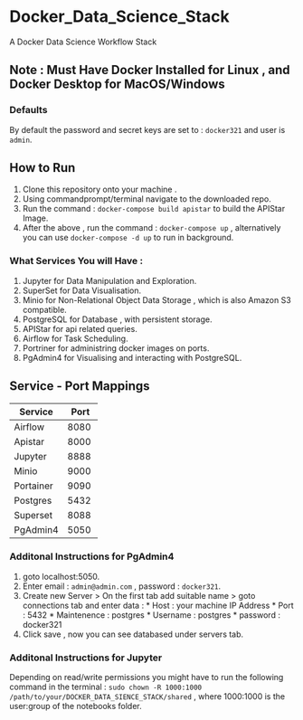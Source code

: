 # Docker_Data_Science_Stack
A Docker Data Science Workflow Stack

## Note : Must Have Docker Installed for Linux , and Docker Desktop for MacOS/Windows

### Defaults

By default the password and secret keys are set to : `docker321` and user is `admin`.

## How to Run

1. Clone this repository onto your machine .
2. Using commandprompt/terminal navigate to the downloaded repo.
3. Run the command : `docker-compose build apistar` to build the APIStar Image.
4. After the above , run the command : `docker-compose up` , alternatively you can use `docker-compose -d up` to run in background.


### What Services You will Have :

1. Jupyter for Data Manipulation and Exploration.
2. SuperSet for Data Visualisation.
3. Minio for Non-Relational Object Data Storage , which is also Amazon S3 compatible.
4. PostgreSQL for Database , with persistent storage.
5. APIStar for api related queries.
6. Airflow for Task Scheduling.
7. Portriner for administring docker images on ports.
8. PgAdmin4 for Visualising and interacting with PostgreSQL.



## Service - Port Mappings
| Service | Port |
| --- | --- |
| Airflow | 8080 |
| Apistar | 8000 |
| Jupyter | 8888 |
| Minio | 9000 |
| Portainer | 9090 |
| Postgres | 5432 |
| Superset | 8088 |
| PgAdmin4 | 5050 |



### Additonal Instructions for PgAdmin4

1. goto localhost:5050.
2. Enter email : `admin@admin.com` , password : `docker321`.
3. Create new Server > On the first tab add suitable name > goto connections tab and enter data :
                * Host : your machine IP Address
                * Port : 5432
                * Maintenence : postgres
                * Username : postgres
                * password : docker321
4. Click save , now you can see databased under servers tab.


### Additonal Instructions for Jupyter
Depending on read/write permissions you might have to run the following command in the terminal :
`sudo chown -R 1000:1000 /path/to/your/DOCKER_DATA_SIENCE_STACK/shared` , where 1000:1000 is the user:group of the notebooks folder.
